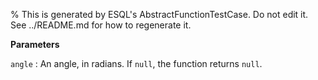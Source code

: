 % This is generated by ESQL's AbstractFunctionTestCase. Do not edit it. See ../README.md for how to regenerate it.

**Parameters**

`angle`
:   An angle, in radians. If `null`, the function returns `null`.

